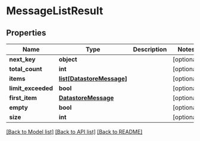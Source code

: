 # MessageListResult

## Properties
Name | Type | Description | Notes
------------ | ------------- | ------------- | -------------
**next_key** | **object** |  | [optional] 
**total_count** | **int** |  | [optional] 
**items** | [**list[DatastoreMessage]**](DatastoreMessage.md) |  | [optional] 
**limit_exceeded** | **bool** |  | [optional] 
**first_item** | [**DatastoreMessage**](DatastoreMessage.md) |  | [optional] 
**empty** | **bool** |  | [optional] 
**size** | **int** |  | [optional] 

[[Back to Model list]](../README.md#documentation-for-models) [[Back to API list]](../README.md#documentation-for-api-endpoints) [[Back to README]](../README.md)


